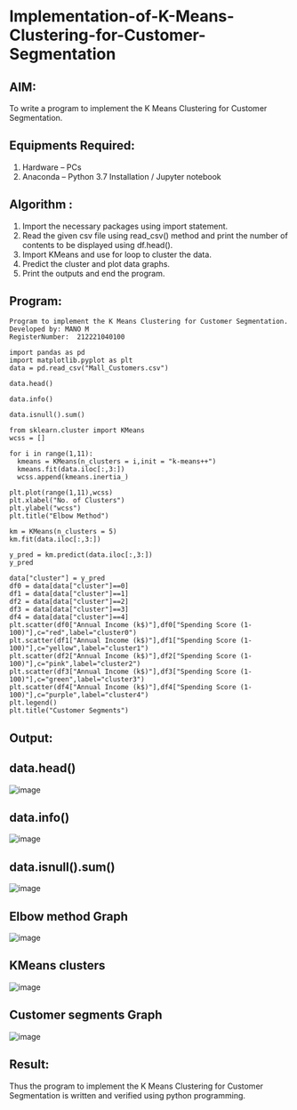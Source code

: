 # Implementation-of-K-Means-Clustering-for-Customer-Segmentation

## AIM:
To write a program to implement the K Means Clustering for Customer Segmentation.

## Equipments Required:
1. Hardware – PCs
2. Anaconda – Python 3.7 Installation / Jupyter notebook

## Algorithm :
1. Import the necessary packages using import statement.
2. Read the given csv file using read_csv() method and print the number of contents to be displayed using df.head().
3. Import KMeans and use for loop to cluster the data.
4. Predict the cluster and plot data graphs.
5. Print the outputs and end the program.
## Program:
```
Program to implement the K Means Clustering for Customer Segmentation.
Developed by: MANO M
RegisterNumber:  212221040100
```
```
import pandas as pd
import matplotlib.pyplot as plt
data = pd.read_csv("Mall_Customers.csv")

data.head()

data.info()

data.isnull().sum()

from sklearn.cluster import KMeans
wcss = []

for i in range(1,11):
  kmeans = KMeans(n_clusters = i,init = "k-means++")
  kmeans.fit(data.iloc[:,3:])
  wcss.append(kmeans.inertia_)

plt.plot(range(1,11),wcss)
plt.xlabel("No. of Clusters")
plt.ylabel("wcss")
plt.title("Elbow Method")

km = KMeans(n_clusters = 5)
km.fit(data.iloc[:,3:])

y_pred = km.predict(data.iloc[:,3:])
y_pred

data["cluster"] = y_pred
df0 = data[data["cluster"]==0]
df1 = data[data["cluster"]==1]
df2 = data[data["cluster"]==2]
df3 = data[data["cluster"]==3]
df4 = data[data["cluster"]==4]
plt.scatter(df0["Annual Income (k$)"],df0["Spending Score (1-100)"],c="red",label="cluster0")
plt.scatter(df1["Annual Income (k$)"],df1["Spending Score (1-100)"],c="yellow",label="cluster1")
plt.scatter(df2["Annual Income (k$)"],df2["Spending Score (1-100)"],c="pink",label="cluster2")
plt.scatter(df3["Annual Income (k$)"],df3["Spending Score (1-100)"],c="green",label="cluster3")
plt.scatter(df4["Annual Income (k$)"],df4["Spending Score (1-100)"],c="purple",label="cluster4")
plt.legend()
plt.title("Customer Segments")
```
## Output:

## data.head()
![image](https://github.com/NaveenKumar-008/Implementation-of-K-Means-Clustering-for-Customer-Segmentation/assets/128135244/d8e62051-9409-4093-b9c2-031766ac66a2)

## data.info()
![image](https://github.com/NaveenKumar-008/Implementation-of-K-Means-Clustering-for-Customer-Segmentation/assets/128135244/543b2c5a-7ef0-4ea9-8cb6-3a0ec119293f)

## data.isnull().sum()
![image](https://github.com/NaveenKumar-008/Implementation-of-K-Means-Clustering-for-Customer-Segmentation/assets/128135244/ddd10959-0347-4678-9479-644ab7f57c5c)

## Elbow method Graph
![image](https://github.com/NaveenKumar-008/Implementation-of-K-Means-Clustering-for-Customer-Segmentation/assets/128135244/05bacfb1-cc08-487d-ae2e-e9427831a509)

## KMeans clusters
![image](https://github.com/NaveenKumar-008/Implementation-of-K-Means-Clustering-for-Customer-Segmentation/assets/128135244/f27d5c0a-7c1b-4847-974b-6901209aa229)

## Customer segments Graph
![image](https://github.com/NaveenKumar-008/Implementation-of-K-Means-Clustering-for-Customer-Segmentation/assets/128135244/2249e039-69e2-43f3-9e49-2f7557304260)

## Result:
Thus the program to implement the K Means Clustering for Customer Segmentation is written and verified using python programming.
